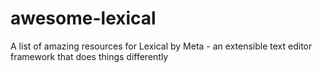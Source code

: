 # awesome-lexical
A list of amazing resources for Lexical by Meta - an extensible text editor framework that does things differently

